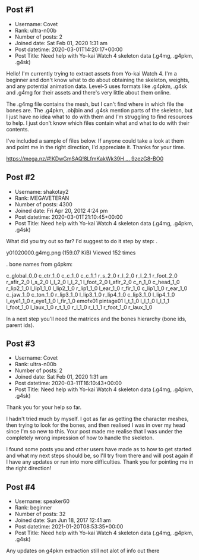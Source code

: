 ## Post #1
- Username: Covet
- Rank: ultra-n00b
- Number of posts: 2
- Joined date: Sat Feb 01, 2020 1:31 am
- Post datetime: 2020-03-01T14:20:17+00:00
- Post Title: Need help with Yo-kai Watch 4 skeleton data (.g4mg, .g4pkm, .g4sk)

Hello! I'm currently trying to extract assets from Yo-kai Watch 4. I'm a beginner and don't know what to do about obtaining the skeleton, weights, and any potential animation data. Level-5 uses formats like .g4pkm, .g4sk and .g4mg for their assets and there's very little about them online.

The .g4mg file contains the mesh, but I can't find where in which file the bones are. The .g4pkm, .objbin and .g4sk mention parts of the skeleton, but I just have no idea what to do with them and I'm struggling to find resources to help. I just don't know which files contain what and what to do with their contents.

I've included a sample of files below. If anyone could take a look at them and point me in the right direction, I'd appreciate it. Thanks for your time.

[https://mega.nz/#!KDwGmSAQ!8LfmKakWk39H ... 9zezG8-BO0](https://mega.nz/#!KDwGmSAQ!8LfmKakWk39HAsR4JPnRr3X8AEu3NZhva9zezG8-BO0)
## Post #2
- Username: shakotay2
- Rank: MEGAVETERAN
- Number of posts: 4300
- Joined date: Fri Apr 20, 2012 4:24 pm
- Post datetime: 2020-03-01T21:10:45+00:00
- Post Title: Need help with Yo-kai Watch 4 skeleton data (.g4mg, .g4pkm, .g4sk)

What did you try out so far? I'd suggest to do it step by step:
.



y01020000.g4mg.png (159.07 KiB) Viewed 152 times


.
bone names from g4pkm:

c_global_0_0
c_ctr_1_0
c_c_1_0
c_c_1_1
r_s_2_0
r_l_2_0
r_l_2_1
r_foot_2_0
r_afir_2_0
l_s_2_0
l_l_2_0
l_l_2_1
l_foot_2_0
l_afir_2_0
c_n_1_0
c_head_1_0
r_lip2_1_0
l_lip1_1_0
l_lip2_1_0
r_lip1_1_0
l_ear_1_0
r_fir_1_0
c_lip1_1_0
r_ear_1_0
c_jaw_1_0
c_ton_1_0
r_lip3_1_0
l_lip3_1_0
r_lip4_1_0
c_lip3_1_0
l_lip4_1_0
l_eye1_1_0
r_eye1_1_0
l_fir_1_0
emofx01
pintage01
l_t_1_0
l_l_1_0
l_l_1_1
l_foot_1_0
l_laux_1_0
r_t_1_0
r_l_1_0
r_l_1_1
r_foot_1_0
r_laux_1_0

In a next step you'll need the matrices and the bones hierarchy (bone ids, parent ids).
## Post #3
- Username: Covet
- Rank: ultra-n00b
- Number of posts: 2
- Joined date: Sat Feb 01, 2020 1:31 am
- Post datetime: 2020-03-11T16:10:43+00:00
- Post Title: Need help with Yo-kai Watch 4 skeleton data (.g4mg, .g4pkm, .g4sk)

Thank you for your help so far.

I hadn't tried much by myself. I got as far as getting the character meshes, then trying to look for the bones, and then realised I was in over my head since I'm so new to this. Your post made me realise that I was under the completely wrong impression of how to handle the skeleton.

I found some posts you and other users have made as to how to get started and what my next steps should be, so I'll try from there and will post again if I have any updates or run into more difficulties. Thank you for pointing me in the right direction!
## Post #4
- Username: speaker60
- Rank: beginner
- Number of posts: 32
- Joined date: Sun Jun 18, 2017 12:41 am
- Post datetime: 2021-01-20T08:53:35+00:00
- Post Title: Need help with Yo-kai Watch 4 skeleton data (.g4mg, .g4pkm, .g4sk)

Any updates on g4pkm extraction still not alot of info out there
